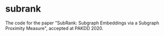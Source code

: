 # subrank
The code for the paper "SubRank: Subgraph Embeddings via a Subgraph Proximity Measure", accepted at PAKDD 2020.
